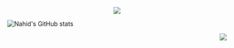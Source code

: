 <p align="center">
  <img src="https://capsule-render.vercel.app/api?type=waving&color=gradient&customColorList=0,2,2,5,30&height=200&section=header&text=Hey%20Everyone%1FMyself%20Rakibul%20Islam%20Nahid&fontSize=75" />
</p>

![Nahid's GitHub stats](https://github-readme-stats.vercel.app/api?username=RKnahid&theme=transparent_icons=true)

<img align="right" src="https://media.tenor.com/iRB7vrvhPR4AAAAi/data-code.gif&size=100px" align="rifht"/>

<!---
RKNahid/RKNahid is a ✨ special ✨ repository because its `README.md` (this file) appears on your GitHub profile.
You can click the Preview link to take a look at your changes.
--->
